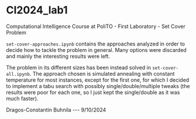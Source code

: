 # CI2024_lab1
Computational Intelligence Course at PoliTO - First Laboratory - Set Cover Problem  

`set-cover-approaches.ipynb` contains the approaches analyzed in order to decide how to tackle the problem in general. Many options were discarded and mainly the interesting results were left.

The problem in its different sizes has been instead solved in `set-cover-all.ipynb`. The approach chosen is simulated annealing with constant temperature for most instances, except for the first one, for which I decided to implement a tabu search with possibly single/double/multiple tweaks (the results were poor for each one, so I just kept the single/double as it was much faster).

Dragos-Constantin Buhnila --- 9/10/2024
